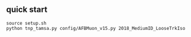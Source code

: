 ## quick start

```
source setup.sh
python tnp_tamsa.py config/AFBMuon_v15.py 2018_MediumID_LooseTrkIso
```
